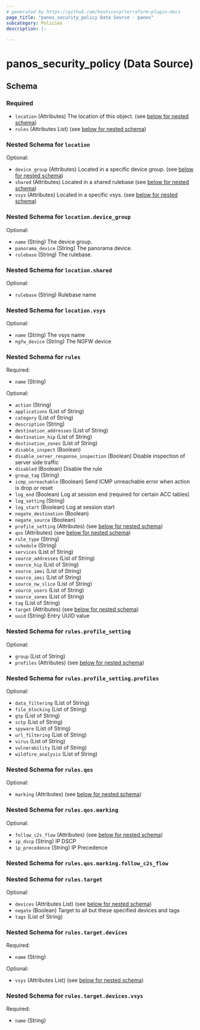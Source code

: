 ```yaml
---
# generated by https://github.com/hashicorp/terraform-plugin-docs
page_title: "panos_security_policy Data Source - panos"
subcategory: Policies
description: |-
  
---
```


# panos_security_policy (Data Source)





<!-- schema generated by tfplugindocs -->
## Schema

### Required

- `location` (Attributes) The location of this object. (see [below for nested schema](#nestedatt--location))
- `rules` (Attributes List) (see [below for nested schema](#nestedatt--rules))

<a id="nestedatt--location"></a>
### Nested Schema for `location`

Optional:

- `device_group` (Attributes) Located in a specific device group. (see [below for nested schema](#nestedatt--location--device_group))
- `shared` (Attributes) Located in a shared rulebase (see [below for nested schema](#nestedatt--location--shared))
- `vsys` (Attributes) Located in a specific vsys. (see [below for nested schema](#nestedatt--location--vsys))

<a id="nestedatt--location--device_group"></a>
### Nested Schema for `location.device_group`

Optional:

- `name` (String) The device group.
- `panorama_device` (String) The panorama device.
- `rulebase` (String) The rulebase.


<a id="nestedatt--location--shared"></a>
### Nested Schema for `location.shared`

Optional:

- `rulebase` (String) Rulebase name


<a id="nestedatt--location--vsys"></a>
### Nested Schema for `location.vsys`

Optional:

- `name` (String) The vsys name
- `ngfw_device` (String) The NGFW device



<a id="nestedatt--rules"></a>
### Nested Schema for `rules`

Required:

- `name` (String)

Optional:

- `action` (String)
- `applications` (List of String)
- `category` (List of String)
- `description` (String)
- `destination_addresses` (List of String)
- `destination_hip` (List of String)
- `destination_zones` (List of String)
- `disable_inspect` (Boolean)
- `disable_server_response_inspection` (Boolean) Disable inspection of server side traffic
- `disabled` (Boolean) Disable the rule
- `group_tag` (String)
- `icmp_unreachable` (Boolean) Send ICMP unreachable error when action is drop or reset
- `log_end` (Boolean) Log at session end (required for certain ACC tables)
- `log_setting` (String)
- `log_start` (Boolean) Log at session start
- `negate_destination` (Boolean)
- `negate_source` (Boolean)
- `profile_setting` (Attributes) (see [below for nested schema](#nestedatt--rules--profile_setting))
- `qos` (Attributes) (see [below for nested schema](#nestedatt--rules--qos))
- `rule_type` (String)
- `schedule` (String)
- `services` (List of String)
- `source_addresses` (List of String)
- `source_hip` (List of String)
- `source_imei` (List of String)
- `source_imsi` (List of String)
- `source_nw_slice` (List of String)
- `source_users` (List of String)
- `source_zones` (List of String)
- `tag` (List of String)
- `target` (Attributes) (see [below for nested schema](#nestedatt--rules--target))
- `uuid` (String) Entry UUID value

<a id="nestedatt--rules--profile_setting"></a>
### Nested Schema for `rules.profile_setting`

Optional:

- `group` (List of String)
- `profiles` (Attributes) (see [below for nested schema](#nestedatt--rules--profile_setting--profiles))

<a id="nestedatt--rules--profile_setting--profiles"></a>
### Nested Schema for `rules.profile_setting.profiles`

Optional:

- `data_filtering` (List of String)
- `file_blocking` (List of String)
- `gtp` (List of String)
- `sctp` (List of String)
- `spyware` (List of String)
- `url_filtering` (List of String)
- `virus` (List of String)
- `vulnerability` (List of String)
- `wildfire_analysis` (List of String)



<a id="nestedatt--rules--qos"></a>
### Nested Schema for `rules.qos`

Optional:

- `marking` (Attributes) (see [below for nested schema](#nestedatt--rules--qos--marking))

<a id="nestedatt--rules--qos--marking"></a>
### Nested Schema for `rules.qos.marking`

Optional:

- `follow_c2s_flow` (Attributes) (see [below for nested schema](#nestedatt--rules--qos--marking--follow_c2s_flow))
- `ip_dscp` (String) IP DSCP
- `ip_precedence` (String) IP Precedence

<a id="nestedatt--rules--qos--marking--follow_c2s_flow"></a>
### Nested Schema for `rules.qos.marking.follow_c2s_flow`




<a id="nestedatt--rules--target"></a>
### Nested Schema for `rules.target`

Optional:

- `devices` (Attributes List) (see [below for nested schema](#nestedatt--rules--target--devices))
- `negate` (Boolean) Target to all but these specified devices and tags
- `tags` (List of String)

<a id="nestedatt--rules--target--devices"></a>
### Nested Schema for `rules.target.devices`

Required:

- `name` (String)

Optional:

- `vsys` (Attributes List) (see [below for nested schema](#nestedatt--rules--target--devices--vsys))

<a id="nestedatt--rules--target--devices--vsys"></a>
### Nested Schema for `rules.target.devices.vsys`

Required:

- `name` (String)